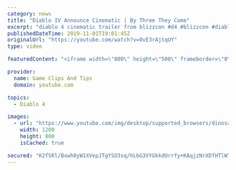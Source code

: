 ```yaml
---
category: news
title: "Diablo IV Announce Cinematic | By Three They Come"
excerpt: "diablo 4 cinematic trailer from blizzcon #d4 #blizzcon #diablo."
publishedDateTime: 2019-11-01T19:01:45Z
originalUrl: "https://youtube.com/watch?v=0vE3rAjtqUY"
type: video

featuredContent: "<iframe width=\"800\" height=\"500\" frameborder=\"0\" src=\"https://www.youtube.com/embed/0vE3rAjtqUY\" allow=\"accelerometer; autoplay; encrypted-media; gyroscope; picture-in-picture\" allowfullscreen></iframe>"

provider:
  name: Game Clips And Tips
  domain: youtube.com

topics:
  - Diablo 4

images:
  - url: "https://www.youtube.com/img/desktop/supported_browsers/dinosaur.png"
    width: 1200
    height: 800
    isCached: true

secured: "K2fSRl/Bxwh0yW1XVepJTgYSO3sq/hLbG3VYGkkdUrrfy+KAqjzNrXDfHTlW7/JAIGr+cnuLRDKKKS9S2ZzZ7YS5bH2CINq8cEmLySh6iwRRBbYP4EezDKD+ipRTRdLgqiq8jyGsF52Jl+Kl9H+D8+5dofpjRfawWX9JMykCzVWr4EVJsujmFBT+0Y+xDRFuHI1TDUH1CRM3S4HwgGMoO+B9BZfMnS+hqff9pfhsm7mZ2MwOwoMWLNSMd+3/Whi9VtDK9EsQo/QchpcDBIXRJCVK3OZguoD2fv1s7fJ7h7i3vGhSXviPr6Wh9vvR8FNHvmHflKN/a9GlD3XsE4GQcJfC7Fh114cRRfsOzTs3ziAaLHA3jFLoewOWxtqscvxq+Ido0h8Vlvg/oscS8Tq+hA==;8dcuLci0A9/mQUZqcrl51g=="
---
```


